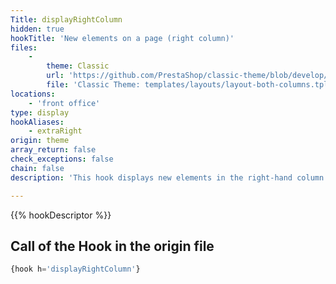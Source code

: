 ```yaml
---
Title: displayRightColumn
hidden: true
hookTitle: 'New elements on a page (right column)'
files:
    -
        theme: Classic
        url: 'https://github.com/PrestaShop/classic-theme/blob/develop/templates/layouts/layout-both-columns.tpl'
        file: 'Classic Theme: templates/layouts/layout-both-columns.tpl'
locations:
    - 'front office'
type: display
hookAliases:
    - extraRight
origin: theme
array_return: false
check_exceptions: false
chain: false
description: 'This hook displays new elements in the right-hand column of a page'

---
```


{{% hookDescriptor %}}

## Call of the Hook in the origin file

```php
{hook h='displayRightColumn'}
```

